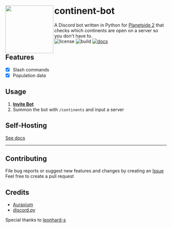 # <img src="https://i.imgur.com/83v10CK.png" align="left" height="150"/>continent-bot
A Discord bot written in Python for [Planetside 2](https://www.planetside2.com/home) that checks which continents are open on a server so you don't have to.  
![license](https://img.shields.io/github/license/wupasscat/continent-bot) ![build](https://img.shields.io/github/actions/workflow/status/wupasscat/continent-bot/docker-publish.yml?logo=github) [![docs](https://img.shields.io/readthedocs/continent-bot)](https://continent-bot.readthedocs.io/en/latest/)
## Features
- [x] Slash commands
- [x] Population data
## Usage
1. **[Invite Bot](https://discord.com/oauth2/authorize?client_id=1080145429632663623&permissions=274877958208&scope=bot%20applications.commands)**  
2. Summon the bot with `/continents` and input a server
## Self-Hosting
[See docs](https://continent-bot.readthedocs.io/en/latest/)
***
## Contributing 
File bug reports or suggest new features and changes by creating an [Issue](https://github.com/wupasscat/continent-bot/issues/)  
Feel free to create a pull request

## Credits
- [Auraxium](https://github.com/leonhard-s/auraxium)
- [discord.py](https://github.com/Rapptz/discord.py)  

Special thanks to [leonhard-s](https://github.com/leonhard-s)
